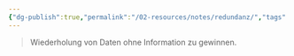 ```yaml
---
{"dg-publish":true,"permalink":"/02-resources/notes/redundanz/","tags":["datenbank"],"noteIcon":"","updated":"2025-09-05T10:12:30.000+02:00"}
---
```


> Wiederholung von Daten ohne Information zu gewinnen.